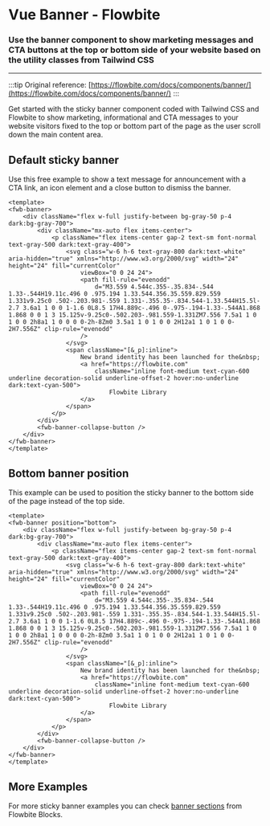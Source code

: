 <script setup>
import FwbBannerDefaultExample from './banner/examples/FwbBannerDefaultExample.vue'
import FwbBannerBottomExample from './banner/examples/FwbBannerBottomExample.vue'
</script>

# Vue Banner - Flowbite

### Use the banner component to show marketing messages and CTA buttons at the top or bottom side of your website based on the utility classes from Tailwind CSS

---

:::tip
Original reference: [https://flowbite.com/docs/components/banner/](https://flowbite.com/docs/components/banner/)
:::

Get started with the sticky banner component coded with Tailwind CSS and Flowbite to show marketing, informational and CTA messages to your website visitors fixed to the top or bottom part of the page as the user scroll down the main content area.

## Default sticky banner

Use this free example to show a text message for announcement with a CTA link, an icon element and a close button to dismiss the banner.

<fwb-banner-default-example />


```vue
<template>
<fwb-banner>
    <div className="flex w-full justify-between bg-gray-50 p-4 dark:bg-gray-700">
        <div className="mx-auto flex items-center">
            <p className="flex items-center gap-2 text-sm font-normal text-gray-500 dark:text-gray-400">
                <svg class="w-6 h-6 text-gray-800 dark:text-white" aria-hidden="true" xmlns="http://www.w3.org/2000/svg" width="24" height="24" fill="currentColor" 
                    viewBox="0 0 24 24">
                    <path fill-rule="evenodd"
                        d="M3.559 4.544c.355-.35.834-.544 1.33-.544H19.11c.496 0 .975.194 1.33.544.356.35.559.829.559 1.331v9.25c0 .502-.203.981-.559 1.331-.355.35-.834.544-1.33.544H15.5l-2.7 3.6a1 1 0 0 1-1.6 0L8.5 17H4.889c-.496 0-.975-.194-1.33-.544A1.868 1.868 0 0 1 3 15.125v-9.25c0-.502.203-.981.559-1.331ZM7.556 7.5a1 1 0 1 0 0 2h8a1 1 0 0 0 0-2h-8Zm0 3.5a1 1 0 1 0 0 2H12a1 1 0 1 0 0-2H7.556Z" clip-rule="evenodd" 
                    />
                </svg>
                <span className="[&_p]:inline">
                    New brand identity has been launched for the&nbsp;
                    <a href="https://flowbite.com"
                        className="inline font-medium text-cyan-600 underline decoration-solid underline-offset-2 hover:no-underline dark:text-cyan-500">
                            Flowbite Library
                    </a>
                </span>
            </p>
        </div>
        <fwb-banner-collapse-button />
    </div>
</fwb-banner>
</template>
```


## Bottom banner position

This example can be used to position the sticky banner to the bottom side of the page instead of the top side.

<fwb-banner-bottom-example />

```vue
<template>
<fwb-banner position="bottom">
    <div className="flex w-full justify-between bg-gray-50 p-4 dark:bg-gray-700">
        <div className="mx-auto flex items-center">
            <p className="flex items-center gap-2 text-sm font-normal text-gray-500 dark:text-gray-400">
                <svg class="w-6 h-6 text-gray-800 dark:text-white" aria-hidden="true" xmlns="http://www.w3.org/2000/svg" width="24" height="24" fill="currentColor" 
                    viewBox="0 0 24 24">
                    <path fill-rule="evenodd"
                        d="M3.559 4.544c.355-.35.834-.544 1.33-.544H19.11c.496 0 .975.194 1.33.544.356.35.559.829.559 1.331v9.25c0 .502-.203.981-.559 1.331-.355.35-.834.544-1.33.544H15.5l-2.7 3.6a1 1 0 0 1-1.6 0L8.5 17H4.889c-.496 0-.975-.194-1.33-.544A1.868 1.868 0 0 1 3 15.125v-9.25c0-.502.203-.981.559-1.331ZM7.556 7.5a1 1 0 1 0 0 2h8a1 1 0 0 0 0-2h-8Zm0 3.5a1 1 0 1 0 0 2H12a1 1 0 1 0 0-2H7.556Z" clip-rule="evenodd" 
                    />
                </svg>
                <span className="[&_p]:inline">
                    New brand identity has been launched for the&nbsp;
                    <a href="https://flowbite.com"
                        className="inline font-medium text-cyan-600 underline decoration-solid underline-offset-2 hover:no-underline dark:text-cyan-500">
                            Flowbite Library
                    </a>
                </span>
            </p>
        </div>
        <fwb-banner-collapse-button />
    </div>
</fwb-banner>
</template>
```

## More Examples

For more sticky banner examples you can check [banner sections](https://flowbite.com/blocks/marketing/banner/) from Flowbite Blocks.